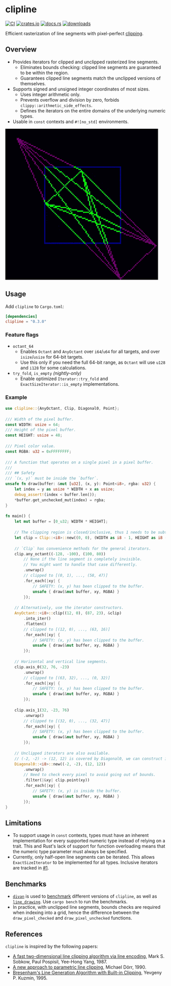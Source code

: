 # clipline

[![CI](https://github.com/nxsaken/clipline/actions/workflows/rust.yml/badge.svg)](https://github.com/nxsaken/clipline/actions/workflows/rust.yml)
[![crates.io](https://img.shields.io/crates/v/clipline.svg)](https://crates.io/crates/clipline)
[![docs.rs](https://img.shields.io/docsrs/clipline)](https://docs.rs/clipline/latest/clipline/)
[![downloads](https://img.shields.io/crates/d/clipline.svg)](https://crates.io/crates/clipline)

Efficient rasterization of line segments with pixel-perfect [clipping][clip].

## Overview
  
- Provides iterators for clipped and unclipped rasterized line segments.
  - Eliminates bounds checking: clipped line segments are guaranteed to be within the region.
  - Guarantees clipped line segments match the unclipped versions of themselves.
- Supports signed and unsigned integer coordinates of most sizes.
  - Uses integer arithmetic only.
  - Prevents overflow and division by zero, forbids `clippy::arithmetic_side_effects`.
  - Defines the iterators on the entire domains of the underlying numeric types.
- Usable in `const` contexts and `#![no_std]` environments.

![`clipline` in action](img/clip.gif)

## Usage

Add `clipline` to `Cargo.toml`:

```toml
[dependencies]
clipline = "0.3.0"
```

### Feature flags

- `octant_64`
  * Enables `Octant` and `AnyOctant` over `i64`/`u64` for all targets, and over `isize`/`usize` for 64-bit targets.
  * Use this only if you need the full 64-bit range, as `Octant` will use `u128` and `i128` for some calculations.
- `try_fold`, `is_empty` *(nightly-only)*
  * Enable optimized `Iterator::try_fold` and `ExactSizeIterator::is_empty` implementations.

### Example

```rust
use clipline::{AnyOctant, Clip, Diagonal0, Point};

/// Width of the pixel buffer.
const WIDTH: usize = 64;
/// Height of the pixel buffer.
const HEIGHT: usize = 48;

/// Pixel color value.
const RGBA: u32 = 0xFFFFFFFF;

/// A function that operates on a single pixel in a pixel buffer.
///
/// ## Safety
/// `(x, y)` must be inside the `buffer`.
unsafe fn draw(buffer: &mut [u32], (x, y): Point<i8>, rgba: u32) {
    let index = y as usize * WIDTH + x as usize;
    debug_assert!(index < buffer.len());
    *buffer.get_unchecked_mut(index) = rgba;
}

fn main() {
    let mut buffer = [0_u32; WIDTH * HEIGHT];

    // The clipping region is closed/inclusive, thus 1 needs to be subtracted from the size.
    let clip = Clip::<i8>::new((0, 0), (WIDTH as i8 - 1, HEIGHT as i8 - 1)).unwrap();

    // `Clip` has convenience methods for the general iterators.
    clip.any_octant((-128, -100), (100, 80))
        // None if the line segment is completely invisible.
        // You might want to handle that case differently.
        .unwrap()
        // clipped to [(0, 1), ..., (58, 47)]
        .for_each(|xy| {
            // SAFETY: (x, y) has been clipped to the buffer.
            unsafe { draw(&mut buffer, xy, RGBA) }
        });

    // Alternatively, use the iterator constructors.
    AnyOctant::<i8>::clip((12, 0), (87, 23), &clip)
        .into_iter()
        .flatten()
        // clipped to [(12, 0), ..., (63, 16)]
        .for_each(|xy| {
            // SAFETY: (x, y) has been clipped to the buffer.
            unsafe { draw(&mut buffer, xy, RGBA) }
        });

    // Horizontal and vertical line segments.
    clip.axis_0(32, 76, -23)
        .unwrap()
        // clipped to [(63, 32), ..., (0, 32)]
        .for_each(|xy| {
            // SAFETY: (x, y) has been clipped to the buffer.
            unsafe { draw(&mut buffer, xy, RGBA) }
        });

    clip.axis_1(32, -23, 76)
        .unwrap()
        // clipped to [(32, 0), ..., (32, 47)]
        .for_each(|xy| {
            // SAFETY: (x, y) has been clipped to the buffer.
            unsafe { draw(&mut buffer, xy, RGBA) }
        });

    // Unclipped iterators are also available.
    // (-2, -2) -> (12, 12) is covered by Diagonal0, we can construct it directly.
    Diagonal0::<i8>::new((-2, -2), (12, 12))
        .unwrap()
        // Need to check every pixel to avoid going out of bounds.
        .filter(|&xy| clip.point(xy))
        .for_each(|xy| {
            // SAFETY: (x, y) is inside the buffer.
            unsafe { draw(&mut buffer, xy, RGBA) }
        });
}
```

## Limitations

* To support usage in `const` contexts, types must have an inherent implementation for every supported numeric type instead of relying on a trait. This and Rust's lack of support for function overloading means that the numeric type parameter must always be specified.
* Currently, only half-open line segments can be iterated. This allows `ExactSizeIterator` to be implemented for all types. Inclusive iterators are tracked in [#1](https://github.com/nxsaken/clipline/issues/1).

## Benchmarks

- [`divan`](https://crates.io/crates/divan) is used to [benchmark](benches/comparison.rs) different versions of `clipline`, as well as [`line_drawing`](https://crates.io/crates/line_drawing). Use `cargo bench` to run the benchmarks.
- In practice, with unclipped line segments, bounds checks are required when indexing into a grid, hence the difference between the `draw_pixel_checked` and `draw_pixel_unchecked` functions.

## References

`clipline` is inspired by the following papers:

* [A fast two-dimensional line clipping algorithm via line encoding][spy], Mark S. Sobkow, Paul Pospisil, Yee-Hong Yang, 1987.
* [A new approach to parametric line clipping][dorr], Michael Dörr, 1990.
* [Bresenham's Line Generation Algorithm with Built-in Clipping][kuzmin], Yevgeny P. Kuzmin, 1995.

[clip]: https://en.wikipedia.org/wiki/Line_clipping
[bres]: https://en.wikipedia.org/wiki/Bresenham%27s_line_algorithm
[spy]: https://doi.org/10.1016/0097-8493(87)90061-6
[dorr]: https://doi.org/10.1016/0097-8493(90)90067-8
[kuzmin]: https://doi.org/10.1111/1467-8659.1450275